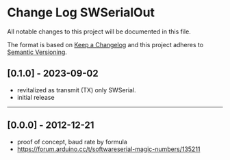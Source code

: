 # Change Log SWSerialOut
All notable changes to this project will be documented in this file.

The format is based on [Keep a Changelog](http://keepachangelog.com/)
and this project adheres to [Semantic Versioning](http://semver.org/).


## [0.1.0] - 2023-09-02
- revitalized as transmit (TX) only SWSerial.
- initial release

----

## [0.0.0] - 2012-12-21
- proof of concept, baud rate by formula
- https://forum.arduino.cc/t/softwareserial-magic-numbers/135211

